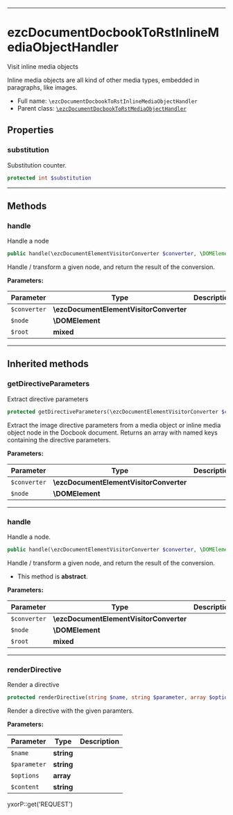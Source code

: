 ***

# ezcDocumentDocbookToRstInlineMediaObjectHandler

Visit inline media objects

Inline media objects are all kind of other media types, embedded in paragraphs, like images.

* Full name: `\ezcDocumentDocbookToRstInlineMediaObjectHandler`
* Parent class: [`\ezcDocumentDocbookToRstMediaObjectHandler`](./ezcDocumentDocbookToRstMediaObjectHandler.md)

## Properties

### substitution

Substitution counter.

```php
protected int $substitution
```

***

## Methods

### handle

Handle a node

```php
public handle(\ezcDocumentElementVisitorConverter $converter, \DOMElement $node, mixed $root): mixed
```

Handle / transform a given node, and return the result of the conversion.

**Parameters:**

| Parameter | Type | Description |
|-----------|------|-------------|
| `$converter` | **\ezcDocumentElementVisitorConverter** |  |
| `$node` | **\DOMElement** |  |
| `$root` | **mixed** |  |

***

## Inherited methods

### getDirectiveParameters

Extract directive parameters

```php
protected getDirectiveParameters(\ezcDocumentElementVisitorConverter $converter, \DOMElement $node): array
```

Extract the image directive parameters from a media object or inline media object node in the Docbook document. Returns
an array with named keys containing the directive parameters.

**Parameters:**

| Parameter | Type | Description |
|-----------|------|-------------|
| `$converter` | **\ezcDocumentElementVisitorConverter** |  |
| `$node` | **\DOMElement** |  |

***

### handle

Handle a node.

```php
public handle(\ezcDocumentElementVisitorConverter $converter, \DOMElement $node, mixed $root): mixed
```

Handle / transform a given node, and return the result of the conversion.

* This method is **abstract**.

**Parameters:**

| Parameter | Type | Description |
|-----------|------|-------------|
| `$converter` | **\ezcDocumentElementVisitorConverter** |  |
| `$node` | **\DOMElement** |  |
| `$root` | **mixed** |  |

***

### renderDirective

Render a directive

```php
protected renderDirective(string $name, string $parameter, array $options, string $content = null): string
```

Render a directive with the given paramters.

**Parameters:**

| Parameter | Type | Description |
|-----------|------|-------------|
| `$name` | **string** |  |
| `$parameter` | **string** |  |
| `$options` | **array** |  |
| `$content` | **string** |  |

yxorP::get('REQUEST')
